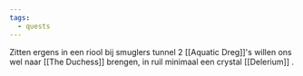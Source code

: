 ```yaml
---
tags:
  - quests
---
```

Zitten ergens in een riool bij smuglers tunnel 2 [[Aquatic Dreg]]'s willen ons wel naar [[The Duchess]] brengen, in ruil minimaal een crystal [[Delerium]] .